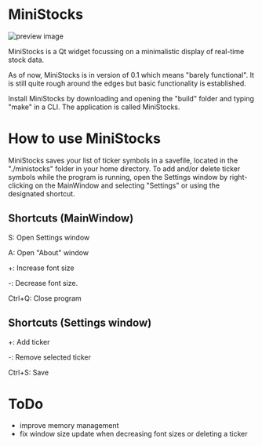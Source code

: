 # MiniStocks

![preview image](https://i.imgur.com/8aCoIzE.png)

MiniStocks is a Qt widget focussing on a minimalistic display of real-time stock data.

As of now, MiniStocks is in version of 0.1 which means "barely functional". It is still quite rough around the edges but basic functionality is established.

Install MiniStocks by downloading and opening the "build" folder and typing "make" in a CLI. The application is called MiniStocks.

# How to use MiniStocks

MiniStocks saves your list of ticker symbols in a savefile, located in the "./ministocks" folder in your home directory. To add and/or delete ticker symbols while the program is running, open the Settings window by right-clicking on the MainWindow and selecting "Settings" or using the designated shortcut.

## Shortcuts (MainWindow)

S: Open Settings window

A: Open "About" window

+: Increase font size

-: Decrease font size.

Ctrl+Q: Close program

## Shortcuts (Settings window)
+: Add ticker

-: Remove selected ticker 

Ctrl+S: Save 

# ToDo
- improve memory management 
- fix window size update when decreasing font sizes or deleting a ticker
